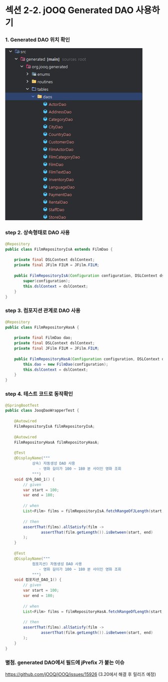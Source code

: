 # 섹션 2-2. jOOQ Generated DAO 사용하기

### 1. Generated DAO 위치 확인
![dao.png](readme-asset/dao.png)

### step 2. 상속형태로 DAO 사용

```java
@Repository
public class FilmRepositoryIsA extends FilmDao {

    private final DSLContext dslContext;
    private final JFilm FILM = JFilm.FILM;

    public FilmRepositoryIsA(Configuration configuration, DSLContext dslContext) {
        super(configuration);
        this.dslContext = dslContext;
    }
}
```

### step 3. 컴포지션 관계로 DAO 사용

```java
@Repository
public class FilmRepositoryHasA {

    private final FilmDao dao;
    private final DSLContext dslContext;
    private final JFilm FILM = JFilm.FILM;

    public FilmRepositoryHasA(Configuration configuration, DSLContext dslContext) {
        this.dao = new FilmDao(configuration);
        this.dslContext = dslContext;
    }
}
```

### step 4. 테스트 코드로 동작확인

```java
@SpringBootTest
public class JooqDaoWrapperTest {

    @Autowired
    FilmRepositoryIsA filmRepositoryIsA;

    @Autowired
    FilmRepositoryHasA filmRepositoryHasA;

    @Test
    @DisplayName(""" 
            상속) 자동생성 DAO 사용
               - 영화 길이가 100 ~ 180 분 사이인 영화 조회
            """)
    void 상속_DAO_1() {
        // given
        var start = 100;
        var end = 180;

        // when
        List<Film> films = filmRepositoryIsA.fetchRangeOfJLength(start, end);

        // then
        assertThat(films).allSatisfy(film ->
                assertThat(film.getLength()).isBetween(start, end)
        );
    }

    @Test
    @DisplayName(""" 
            컴포지션) 자동생성 DAO 사용
               - 영화 길이가 100 ~ 180 분 사이인 영화 조회
            """)
    void 컴포지션_DAO_1() {
        // given
        var start = 100;
        var end = 180;

        // when
        List<Film> films = filmRepositoryHasA.fetchRangeOfLength(start, end);

        // then
        assertThat(films).allSatisfy(film ->
                assertThat(film.getLength()).isBetween(start, end)
        );
    }
}
```

### 별첨. generated DAO에서 필드에 jPrefix 가 붙는 이슈
https://github.com/jOOQ/jOOQ/issues/15926 (3.20에서 해결 후 릴리즈 예정)
